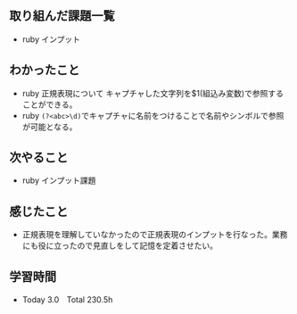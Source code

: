 ## 取り組んだ課題一覧  
- ruby インプット
## わかったこと
- ruby 正規表現について キャプチャした文字列を$1(組込み変数)で参照することができる。
- ruby `(?<abc>\d)`でキャプチャに名前をつけることで名前やシンボルで参照が可能となる。
## 次やること  
- ruby インプット課題
## 感じたこと  
- 正規表現を理解していなかったので正規表現のインプットを行なった。業務にも役に立ったので見直しをして記憶を定着させたい。
## 学習時間  
- Today 3.0　Total 230.5h
